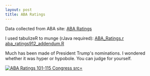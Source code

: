 ```yaml
---
layout: post
title: ABA Ratings
---
```


Data collected from ABA site:
[ABA Ratings](https://www.americanbar.org/groups/committees/federal_judiciary/ratings.html)

I used tabulizeR to munge (rJava required):
[ABA_Ratings.r](http://FederalJudiciary.github.io/aba_ratings.R)
[aba_ratings912_addendum.R](http://FederalJudiciary.github.io/aba_ratings912_addendum.R)
<p>Much has been made of President Trump's nominations.  I wondered whether it was hyper or hypobole.  You can judge for yourself.</p>

<div class='tableauPlaceholder' id='viz1517121394336' style='position: relative'><noscript>
  <a href='#'>
  <img alt='ABA Ratings 101-115 Congress src='https:&#47;&#47;public.tableau.com&#47;static&#47;images&#47;AB&#47;ABARatings101stCongressthrough115thCongress&#47;ABARatings101-115Congress&#47;1_rss.png' style='border: none' /></a>
  </noscript>
  <object class='tableauViz'  style='display:none;'><param name='host_url' value='https%3A%2F%2Fpublic.tableau.com%2F' /> <param name='embed_code_version' value='3' /> <param name='site_root' value='' /><param name='name' value='ABARatings101stCongressthrough115thCongress&#47;ABARatings101-115Congress' /><param name='tabs' value='no' /><param name='toolbar' value='yes' /><param name='static_image' value='https:&#47;&#47;public.tableau.com&#47;static&#47;images&#47;AB&#47;ABARatings101stCongressthrough115thCongress&#47;ABARatings101-115Congress&#47;1.png' /> <param name='animate_transition' value='yes' /><param name='display_static_image' value='yes' /><param name='display_spinner' value='yes' /><param name='display_overlay' value='yes' /><param name='display_count' value='yes' /><param name='filter' value='publish=yes' /></object></div>                <script type='text/javascript'>                    var divElement = document.getElementById('viz1517121394336');                    var vizElement = divElement.getElementsByTagName('object')[0];                    vizElement.style.width='1100px';vizElement.style.height='1227px';                    var scriptElement = document.createElement('script');                    scriptElement.src = 'https://public.tableau.com/javascripts/api/viz_v1.js';                    vizElement.parentNode.insertBefore(scriptElement, vizElement);                
  </script>
